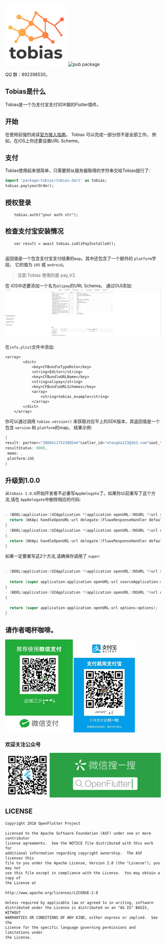 ![logo](./arts/tobias_logo.png)
![pub package](https://img.shields.io/pub/v/tobias.svg)

QQ 群：892398530。

## Tobias是什么

Tobias是一个为支付宝支付SDK做的Flutter插件。

## 开始

在使用前强烈阅读[官方接入指南](https://docs.open.alipay.com/204/105051/)。
Tobias 可以完成一部分但不是全部工作。
例如，在iOS上你还要设置URL Scheme。





## 支付
Tobias使用起来很简单，只需要把从服务器取得的字符串交给Tobias就行了:
```dart
import 'package:tobias/tobias.dart' as tobias;
tobias.pay(yourOrder);
```

## 授权登录

```
    tobias.auth("your auth str");

```



## 检查支付宝安装情况

```
    var result = await tobias.isAliPayInstalled();
   
```   
   
返回值是一个包含支付宝支付结果的`map`。其中还包含了一个额外的 `platform`字段，
它的值为 `iOS` 或 `android`。
> 注意:Tobias 使用的是 pay_V2.

在 iOS中还要添加一个名为`alipay`的URL Schema。
通过GUI添加:
![url_schema](./arts/url_schema.png)


在`info.plist`文件中添加:
```
<array>
   		<dict>
   			<key>CFBundleTypeRole</key>
   			<string>Editor</string>
   			<key>CFBundleURLName</key>
   			<string>alipay</string>
   			<key>CFBundleURLSchemes</key>
   			<array>
   				<string>tobias_example</string>
   			</array>
   		</dict>
   	</array>

```

你可以通过调用 `tobias.version()` 来获取对应平上的SDK版本，其返回值是一个包含 `version` 和 `platform`的map。
结果示例:
```dart
{
result: partner="2088411752388544"&seller_id="etongka123@163.com"&out_trade_no="180926084213001"&subject="test pay"&total_fee="0.01"&notify_url="http://127.0.0.1/alipay001"&service="mobile.securitypay.pay"&payment_type="1"&_input_charset="utf-8"&it_b_pay="30m"&return_url="m.alipay.com"&success="true"&sign_type="RSA"&sign="nCZ8MDhsNvYNAbrLZJZ2VUy6vydgAp+JCq1aQo6ORDYtI9zwtnja3qNGQNiDJCuktoIj7fSTM487XhjPDqnOreZjIA1GJpxu9D1I3nMXIn1M7DfZ0noDwXcYZ438/jbYac7g8mhpwdKGweLCAni9mO3Y6q3iBFkox8i9PcsGxJY=",
resultStatus: 9000,
 memo: ,
 platform:iOS
}

```

## 升级到1.0.0

从`tobais 1.0.0`开始开发者不必重写`AppDelegate`了。如果你以前重写了这个方法,请在 `AppDelegate`中删除相应的代码:

```objective-c

- (BOOL)application:(UIApplication *)application openURL:(NSURL *)url sourceApplication:(NSString *)sourceApplication annotation:(id)annotation {
  return [WXApi handleOpenURL:url delegate:[FluwxResponseHandler defaultManager]];
}
- (BOOL)application:(UIApplication *)application openURL:(NSURL *)url options:(NSDictionary<NSString*, id> *)options
{
  return [WXApi handleOpenURL:url delegate:[FluwxResponseHandler defaultManager]];
}
```

如果一定要重写这2个方法,请确保你调用了 `super`:
```objective-c

- (BOOL)application:(UIApplication *)application openURL:(NSURL *)url sourceApplication:(NSString *)sourceApplication annotation:(id)annotation {
    
  return [super application:application openURL:url sourceApplication:sourceApplication annotation:annotation];
}
- (BOOL)application:(UIApplication *)application openURL:(NSURL *)url options:(NSDictionary<NSString*, id> *)options
{
    
  return [super application:application openURL:url options:options];
}
```

## 请作者喝杯咖啡。

<img src="./arts/wx.jpeg" height="300">  <img src="./arts/ali.jpeg" height="300">

### 欢迎关注公众号
![subscribe](./arts/wx_subscription.png)


## LICENSE


    Copyright 2018 OpenFlutter Project

    Licensed to the Apache Software Foundation (ASF) under one or more contributor
    license agreements.  See the NOTICE file distributed with this work for
    additional information regarding copyright ownership.  The ASF licenses this
    file to you under the Apache License, Version 2.0 (the "License"); you may not
    use this file except in compliance with the License.  You may obtain a copy of
    the License at

    http://www.apache.org/licenses/LICENSE-2.0

    Unless required by applicable law or agreed to in writing, software
    distributed under the License is distributed on an "AS IS" BASIS, WITHOUT
    WARRANTIES OR CONDITIONS OF ANY KIND, either express or implied.  See the
    License for the specific language governing permissions and limitations under
    the License.
